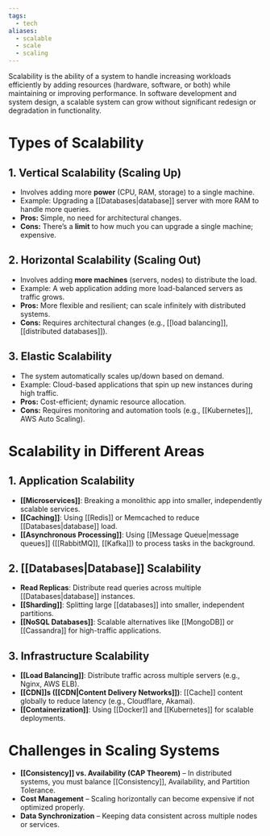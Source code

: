 ```yaml
---
tags:
  - tech
aliases:
  - scalable
  - scale
  - scaling
---
```

Scalability is the ability of a system to handle increasing workloads efficiently by adding resources (hardware, software, or both) while maintaining or improving performance. 
In software development and system design, a scalable system can grow without significant redesign or degradation in functionality.

# Types of Scalability
## 1. Vertical Scalability (Scaling Up)
- Involves adding more **power** (CPU, RAM, storage) to a single machine.
- Example: Upgrading a [[Databases|database]] server with more RAM to handle more queries.
- **Pros:** Simple, no need for architectural changes.
- **Cons:** There’s a **limit** to how much you can upgrade a single machine; expensive.
## 2. Horizontal Scalability (Scaling Out)
- Involves adding **more machines** (servers, nodes) to distribute the load.
- Example: A web application adding more load-balanced servers as traffic grows.
- **Pros:** More flexible and resilient; can scale infinitely with distributed systems.
- **Cons:** Requires architectural changes (e.g., [[load balancing]], [[distributed databases]]).
## 3. Elastic Scalability
- The system automatically scales up/down based on demand.
- Example: Cloud-based applications that spin up new instances during high traffic.
- **Pros:** Cost-efficient; dynamic resource allocation.
- **Cons:** Requires monitoring and automation tools (e.g., [[Kubernetes]], AWS Auto Scaling).

# Scalability in Different Areas
## 1. Application Scalability
- **[[Microservices]]**: Breaking a monolithic app into smaller, independently scalable services.
- **[[Caching]]**: Using [[Redis]] or Memcached to reduce [[Databases|database]] load.
- **[[Asynchronous Processing]]**: Using [[Message Queue|message queues]] ([[RabbitMQ]], [[Kafka]]) to process tasks in the background.
## 2. [[Databases|Database]] Scalability
- **Read Replicas**: Distribute read queries across multiple [[Databases|database]] instances.
- **[[Sharding]]**: Splitting large [[databases]] into smaller, independent partitions.
- **[[NoSQL Databases]]**: Scalable alternatives like [[MongoDB]] or [[Cassandra]] for high-traffic applications.
## 3. Infrastructure Scalability
- **[[Load Balancing]]**: Distribute traffic across multiple servers (e.g., Nginx, AWS ELB).
- **[[CDN]]s ([[CDN|Content Delivery Networks]])**: [[Cache]] content globally to reduce latency (e.g., Cloudflare, Akamai).
- **[[Containerization]]**: Using [[Docker]] and [[Kubernetes]] for scalable deployments.

# Challenges in Scaling Systems
-  **[[Consistency]] vs. Availability (CAP Theorem)** – In distributed systems, you must balance [[Consistency]], Availability, and Partition Tolerance. 
- **Cost Management** – Scaling horizontally can become expensive if not optimized properly.  
- **Data Synchronization** – Keeping data consistent across multiple nodes or services.
